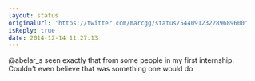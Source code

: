 ```yaml
---
layout: status
originalUrl: 'https://twitter.com/marcgg/status/544091232289689600'
isReply: true
date: 2014-12-14 11:27:13
---
```


@abelar_s seen exactly that from some people in my first internship. Couldn't even believe that was something one would do
